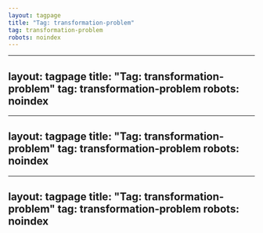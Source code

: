 ```yaml
---
layout: tagpage
title: "Tag: transformation-problem"
tag: transformation-problem
robots: noindex
---
```

---
layout: tagpage
title: "Tag: transformation-problem"
tag: transformation-problem
robots: noindex
---
---
layout: tagpage
title: "Tag: transformation-problem"
tag: transformation-problem
robots: noindex
---
---
layout: tagpage
title: "Tag: transformation-problem"
tag: transformation-problem
robots: noindex
---
